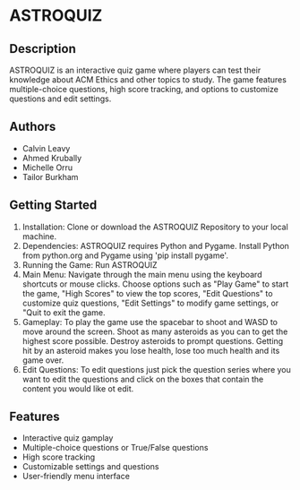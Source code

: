 # ASTROQUIZ

## Description

ASTROQUIZ is an interactive quiz game where players can test their knowledge about ACM Ethics and other topics to study. The game features multiple-choice questions, high score tracking, and options to customize questions and edit settings.

## Authors
- Calvin Leavy
- Ahmed Krubally
- Michelle Orru
- Tailor Burkham
  
## Getting Started 
1. Installation: Clone or download the ASTROQUIZ Repository to your local machine.
2. Dependencies: ASTROQUIZ requires Python and Pygame. Install Python from python.org and Pygame using 'pip install pygame'.
3. Running the Game: Run ASTROQUIZ
4. Main Menu: Navigate through the main menu using the keyboard shortcuts or mouse clicks. Choose options such as "Play Game" to start the game, "High Scores" to view the top scores, "Edit Questions" to customize quiz questions, "Edit Settings" to modify game settings, or "Quit to exit the game.
5. Gameplay: To play the game use the spacebar to shoot and WASD to move around the screen. Shoot as many asteroids as you can to get the highest score possible. Destroy asteroids to prompt questions. Getting hit by an asteroid makes you lose health, lose too much health and its game over.
6. Edit Questions: To edit questions just pick the question series where you want to edit the questions and click on the boxes that contain the content you would like ot edit.

## Features
- Interactive quiz gamplay
- Multiple-choice questions or True/False questions
- High score tracking
- Customizable settings and questions
- User-friendly menu interface
